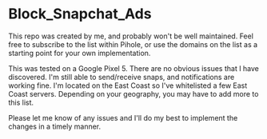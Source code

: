 # Block_Snapchat_Ads
This repo was created by me, and probably won't be well maintained. Feel free to subscribe to the list within Pihole, or use the domains on the list as a starting point for your own implementation. 

This was tested on a Google Pixel 5. There are no obvious issues that I have discovered. I'm still able to send/receive snaps, and notifications are working fine. I'm located on the East Coast so I've whitelisted a few East Coast servers. Depending on your geography, you may have to add more to this list. 

Please let me know of any issues and I'll do my best to implement the changes in a timely manner.
